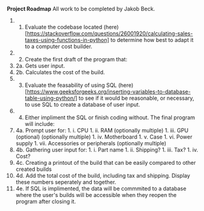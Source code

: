 **Project Roadmap**
All work to be completed by Jakob Beck.

1. 1. Evaluate the codebase located (here)[https://stackoverflow.com/questions/26001920/calculating-sales-taxes-using-functions-in-python] to determine how best to adapt it to a computer cost builder.
1. 2. Create the first draft of the program that:
  1. 2a. Gets user input.
  1. 2b. Calculates the cost of the build.
1. 3. Evaluate the feasability of using SQL (here)[https://www.geeksforgeeks.org/inserting-variables-to-database-table-using-python/] to see if it would be reasonable, or necessary, to use SQL to create a database of user input.
1. 4. Either impliment the SQL or finish coding without. The final program will include:
  1. 4a. Prompt user for:
    1. i. CPU
    1. ii. RAM (optionally multiple)
    1. iii. GPU (optional) (optionally multiple)
    1. iv. Motherboard
    1. v. Case
    1. vi. Power supply
    1. vii. Accessories or peripherals (optionally multiple)
  1. 4b. Gathering user input for:
    1. i. Part name
    1. ii. Shipping?
    1. iii. Tax?
    1. iv. Cost?
   1. 4c. Creating a printout of the build that can be easily compared to other created builds
   1. 4d. Add the total cost of the build, including tax and shipping. Display these numbers seperately and together.
   1. 4e. If SQL is implimented, the data will be commmited to a database where the user's builds will be accessible when they reopen the program after closing it.
  
